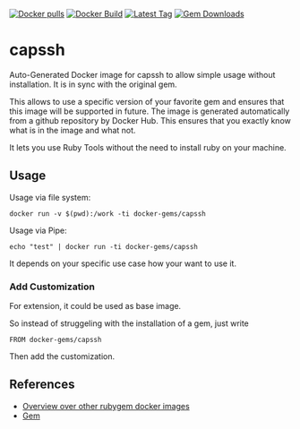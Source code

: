[![Docker pulls](https://img.shields.io/docker/pulls/rubygem/capssh.svg)](https://hub.docker.com/r/rubygem/capssh/)
[![Docker Build](https://img.shields.io/docker/automated/rubygem/capssh.svg)](https://hub.docker.com/r/rubygem/capssh/)
[![Latest Tag](https://img.shields.io/github/tag/docker-rubygem/capssh.svg)](https://hub.docker.com/r/rubygem/capssh/)
[![Gem Downloads](https://img.shields.io/gem/dt/capssh.svg)](https://rubygems.org/gems/capssh/)
# capssh

Auto-Generated Docker image for capssh to allow simple usage without installation.
It is in sync with the original gem.

This allows to use a specific version of your favorite gem and ensures that this image will be supported in future.
The image is generated automatically from a github repository by Docker Hub.
This ensures that you exactly know what is in the image and what not.

It lets you use Ruby Tools without the need to install ruby on your machine.

## Usage

Usage via file system:

`docker run -v $(pwd):/work -ti docker-gems/capssh`

Usage via Pipe:

`echo "test" | docker run -ti docker-gems/capssh`

It depends on your specific use case how your want to use it.

### Add Customization

For extension, it could be used as base image.

So instead of struggeling with the installation of a gem, just write

`FROM docker-gems/capssh`

Then add the customization.

## References

 - [Overview over other rubygem docker images](https://github.com/thinkbot/docker-rubygem)
 - [Gem](https://rubygems.org/gems/capssh/)
